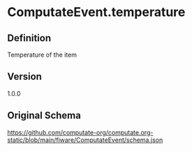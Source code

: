 # ComputateEvent.temperature

## Definition
Temperature of the item

## Version
1.0.0

## Original Schema
https://github.com/computate-org/computate.org-static/blob/main/fiware/ComputateEvent/schema.json
